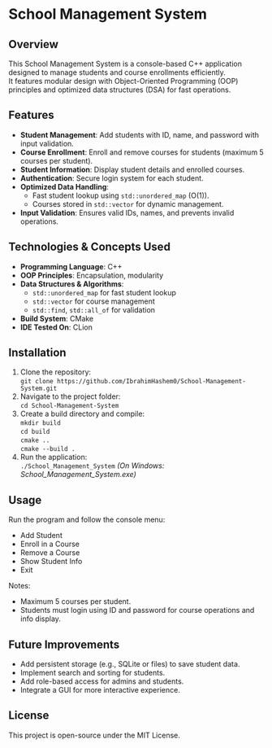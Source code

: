 # School Management System

## Overview
This School Management System is a console-based C++ application designed to manage students and course enrollments efficiently.  
It features modular design with Object-Oriented Programming (OOP) principles and optimized data structures (DSA) for fast operations.

## Features
- **Student Management**: Add students with ID, name, and password with input validation.
- **Course Enrollment**: Enroll and remove courses for students (maximum 5 courses per student).
- **Student Information**: Display student details and enrolled courses.
- **Authentication**: Secure login system for each student.
- **Optimized Data Handling**: 
  - Fast student lookup using `std::unordered_map` (O(1)).
  - Courses stored in `std::vector` for dynamic management.
- **Input Validation**: Ensures valid IDs, names, and prevents invalid operations.

## Technologies & Concepts Used
- **Programming Language**: C++
- **OOP Principles**: Encapsulation, modularity
- **Data Structures & Algorithms**: 
  - `std::unordered_map` for fast student lookup
  - `std::vector` for course management
  - `std::find`, `std::all_of` for validation
- **Build System**: CMake
- **IDE Tested On**: CLion

## Installation
1. Clone the repository:  
`git clone https://github.com/IbrahimHashem0/School-Management-System.git`
2. Navigate to the project folder:  
`cd School-Management-System`
3. Create a build directory and compile:  
`mkdir build`  
`cd build`  
`cmake ..`  
`cmake --build .`
4. Run the application:  
`./School_Management_System`  *(On Windows: School_Management_System.exe)*

## Usage
Run the program and follow the console menu:
- Add Student
- Enroll in a Course
- Remove a Course
- Show Student Info
- Exit

Notes:
- Maximum 5 courses per student.
- Students must login using ID and password for course operations and info display.

## Future Improvements
- Add persistent storage (e.g., SQLite or files) to save student data.
- Implement search and sorting for students.
- Add role-based access for admins and students.
- Integrate a GUI for more interactive experience.

## License
This project is open-source under the MIT License.
